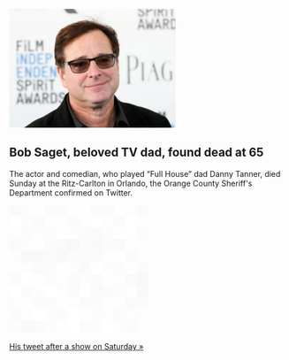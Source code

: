 
![Bob Saget, beloved TV dad, found dead at 65](./20220110055852.png)
## Bob Saget, beloved TV dad, found dead at 65

The actor and comedian, who played “Full House” dad Danny Tanner, died Sunday at the Ritz-Carlton in Orlando, the Orange County Sheriff's Department confirmed on Twitter.

![pic](../square_bg.png)

[His tweet after a show on Saturday »](https://www.yahoo.com/entertainment/bob-saget-dead-65-010051209.html)
